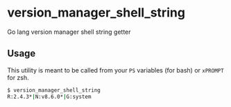 # version_manager_shell_string
Go lang version manager shell string getter

## Usage

This utility is meant to be called from your `PS` variables (for bash) or `xPROMPT` for zsh.

```sh
$ version_manager_shell_string
R:2.4.3*|N:v8.6.0*|G:system
```
